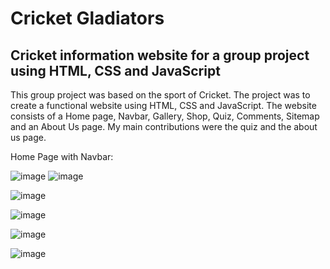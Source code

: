 # Cricket Gladiators

## Cricket information website for a group project using HTML, CSS and JavaScript

This group project was based on the sport of Cricket. The project was to create a functional website using HTML, CSS and JavaScript.
The website consists of a Home page, Navbar, Gallery, Shop, Quiz, Comments, Sitemap and an About Us page. My main contributions were 
the quiz and the about us page.

Home Page with Navbar: 

![image](https://github.com/inuksperera/cricket-gladiators/assets/110172780/179763f1-0626-4669-a0f5-b6402fb74eae)
![image](https://github.com/inuksperera/cricket-gladiators/assets/110172780/783e16b5-8c10-4784-9ee3-1e619922fd9f)


![image](https://github.com/inuksperera/cricket-gladiators/assets/110172780/4927f512-674a-48a2-b0de-64413b8214d8)

![image](https://github.com/inuksperera/cricket-gladiators/assets/110172780/7c9183f8-ff5a-4524-a74c-7491d4ff4af7)

![image](https://github.com/inuksperera/cricket-gladiators/assets/110172780/566eecb0-ca0c-4023-a836-0925638afcff)

![image](https://github.com/inuksperera/cricket-gladiators/assets/110172780/cfcfbadd-5664-439e-badf-bb467e6aa79d)
